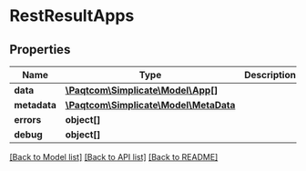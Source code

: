 # RestResultApps

## Properties

 Name         | Type                                              | Description | Notes      
--------------|---------------------------------------------------|-------------|------------
 **data**     | [**\Paqtcom\Simplicate\Model\App[]**](App.md)         |             | [optional] 
 **metadata** | [**\Paqtcom\Simplicate\Model\MetaData**](MetaData.md) |             | [optional] 
 **errors**   | **object[]**                                      |             | [optional] 
 **debug**    | **object[]**                                      |             | [optional] 

[[Back to Model list]](../README.md#documentation-for-models) [[Back to API list]](../README.md#documentation-for-api-endpoints) [[Back to README]](../README.md)


